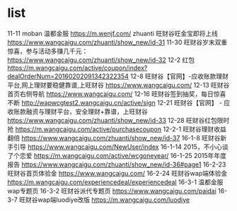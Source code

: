 # list
11-11 moban 温都金服 https://m.wenjf.com/
zhuanti 旺财谷旺金宝即将上线 https://www.wangcaigu.com/zhuanti/show_new/id-31
11-30 旺财谷岁末双重惊喜，参与活动多赚几千元：https://www.wangcaigu.com/zhuanti/show_new/id-32
12-2 红包 https://m.wangcaigu.com/active/coupon/index?dealOrderNum=20160202091342322354
12-8 旺财谷【官网】-应收账款理财平台,网上理财要稳健靠谱,上旺财谷 https://www.wangcaigu.com/
12-13 旺财谷首页右侧导航 https://www.wangcaigu.com/
12-16 旺财谷签到抽奖，每日惊喜不断 http://wapwcgtest2.wangcaigu.cn/active/sign
12-21 旺财谷【官网】 - 应收账款融资与理财平台，安全理财+靠谱，上旺财谷 https://www.wangcaigu.com/zhuanti/show_new/id-33
12-28 旺财谷红包限时抢  https://m.wangcaigu.com/active/purchasecoupon
12-2-1 旺财谷理财收益翻倍 https://www.wangcaigu.com/zhuanti/show_new/id-37
16-1-8 旺财谷新手引导 https://www.wangcaigu.com/NewUser/index
16-1-14  2015，不小心谈了个恋爱 https://m.wangcaigu.com/active/wcgoneyear/
16-1-25 2015年年度报告 https://www.wangcaigu.com/zhuanti/show_new/id-36#page1
16-2-23 旺财谷首页体验金 https://www.wangcaigu.com/
16-2-24 旺财谷wap端体验金 https://m.wangcaigu.com/experiencedeal/experiencedeal
16-3-1 温都金服wap专题页
16-3-2 旺财谷派代专题页 https://www.wangcaigu.com/paidai
16-3-7 旺财谷wap端luodiye改版 https://m.wangcaigu.com/luodiye
